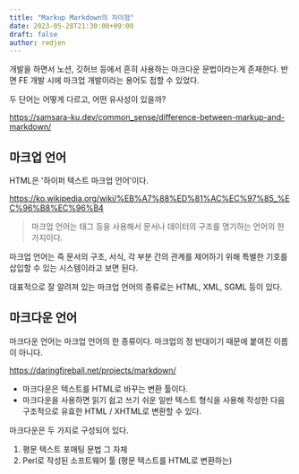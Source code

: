 ```yaml
---
title: "Markup Markdown의 차이점"
date: 2023-05-28T21:30:00+09:00
draft: false
author: redjen
---
```


개발을 하면서 노션, 깃허브 등에서 흔히 사용하는 마크다운 문법이라는게 존재한다.
반면 FE 개발 시에 마크업 개발이라는 용어도 접할 수 있었다.

두 단어는 어떻게 다르고, 어떤 유사성이 있을까?

https://samsara-ku.dev/common_sense/difference-between-markup-and-markdown/

## 마크업 언어

HTML은 '하이퍼 텍스트 마크업 언어'이다. 

https://ko.wikipedia.org/wiki/%EB%A7%88%ED%81%AC%EC%97%85_%EC%96%B8%EC%96%B4

> 마크업 언어는 태그 등을 사용해서 문서나 데이터의 구조를 명기하는 언어의 한 가지이다.

마크업 언어는 즉 문서의 구조, 서식, 각 부분 간의 관계를 제어하기 위해 특별한 기호를 삽입할 수 있는 시스템이라고 보면 된다.

대표적으로 잘 알려져 있는 마크업 언어의 종류로는 HTML, XML, SGML 등이 있다.

## 마크다운 언어

마크다운 언어는 마크업 언어의 한 종류이다. 마크업의 정 반대이기 때문에 붙여진 이름이 아니다. 

https://daringfireball.net/projects/markdown/

- 마크다운은 텍스트를 HTML로 바꾸는 변환 툴이다.
- 마크다운을 사용하면 읽기 쉽고 쓰기 쉬운 일반 텍스트 형식을 사용해 작성한 다음 구조적으로 유효한 HTML / XHTML로 변환할 수 있다.

마크다운은 두 가지로 구성되어 있다.
1. 평문 텍스트 포매팅 문법 그 자체
2. Perl로 작성된 소프트웨어 툴 (평문 텍스트를 HTML로 변환하는)